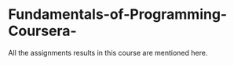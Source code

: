 # Fundamentals-of-Programming-Coursera-
All the assignments results in this course are mentioned here.

